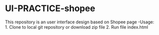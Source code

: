 # UI-PRACTICE-shopee
This repository is an user interface design based on Shopee page
-Usage:
      1. Clone to local git repository or download zip file
      2. Run file index.html 
